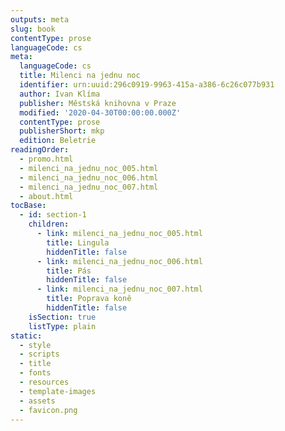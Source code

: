 ```yaml
---
outputs: meta
slug: book
contentType: prose
languageCode: cs
meta:
  languageCode: cs
  title: Milenci na jednu noc
  identifier: urn:uuid:296c0919-9963-415a-a386-6c26c077b931
  author: Ivan Klíma
  publisher: Městská knihovna v Praze
  modified: '2020-04-30T00:00:00.000Z'
  contentType: prose
  publisherShort: mkp
  edition: Beletrie
readingOrder:
  - promo.html
  - milenci_na_jednu_noc_005.html
  - milenci_na_jednu_noc_006.html
  - milenci_na_jednu_noc_007.html
  - about.html
tocBase:
  - id: section-1
    children:
      - link: milenci_na_jednu_noc_005.html
        title: Lingula
        hiddenTitle: false
      - link: milenci_na_jednu_noc_006.html
        title: Pás
        hiddenTitle: false
      - link: milenci_na_jednu_noc_007.html
        title: Poprava koně
        hiddenTitle: false
    isSection: true
    listType: plain
static:
  - style
  - scripts
  - title
  - fonts
  - resources
  - template-images
  - assets
  - favicon.png
---
```

